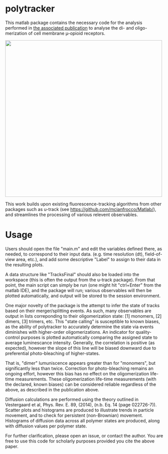 # polytracker

This matlab package contains the necessary code for the analysis performed in [the associated publication](https://www.nature.com/articles/s41589-020-0566-1) to analyse the di- and oligo-merization of cell membrane µ-opioid receptors. 

<img src="https://media.springernature.com/lw685/springer-static/image/art%3A10.1038%2Fs41589-020-0566-1/MediaObjects/41589_2020_566_Figa_HTML.png" width="500">
 
This work builds upon existing fluorescence-tracking algorithms from other packages such as u-track (see https://github.com/mcianfrocco/Matlab/), and streamlines the processing of various relevent observables.
 
# Usage

Users should open the file "main.m" and edit the variables defined there, as needed, to correspond to their input data. (e.g. time resolution (dt), field-of-view area, etc.), and add some descriptive "Label" to assign to their data in the resulting plots.

A data structure like "TracksFinal" should also be loaded into the workspace (this is often the output from the u-track package). From that point, the main script can simply be run (one might hit "ctrl+Enter" from the matlab IDE), and the package will run; various observables will then be plotted automatically, and output will be stored to the session environment.

One major novelty of the package is the attempt to infer the state of tracks based on their merger/splitting events. As such, many observables are output in lists correponding to their oligomerization state: [1] monomers, [2] dimers, [3] trimers, etc. 
This "state calling" is susceptible to known biases, as the ability of polytracker to accurately determine the state via events diminishes with higher-order oligomerizations. An indicator for quality-control purposes is plotted automatically comparing the assigned state to average luminescance intensity. Generally, the correlation is positive (as expected), however the slope of this line will be biased downward due to preferential photo-bleaching of higher-states.

That is, "dimer" lumuniscence appears greater than for "monomers", but significantly less than twice. Correction for photo-bleaching remains an ongoing effort, however this bias has no effect on the oligomerization life-time measurements. These oligomerization life-time measurements (with the declared, known biases) can be considered reliable regardless of the above, as described in the publication above.

Diffusion calculations are performed using the theory outlined in Vestergaard et al, Phys. Rev. E. 89, (2014), (n.b. Eq. 14 (page 022726-7)). Scatter plots and histograms are produced to illustrate trends in particle movement, and to check for persistent (non-Brownian) movement. Histograms of diffusion data across all polymer states are produced, along with diffusion values per polymer state.

For further clarification, please open an issue, or contact the author. You are free to use this code for scholarly purposes provided you cite the above paper.
